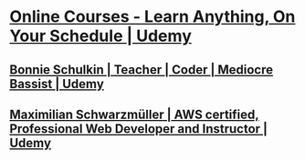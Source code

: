 # [Online Courses - Learn Anything, On Your Schedule | Udemy](https://www.udemy.com/ "Online Courses - Learn Anything, On Your Schedule | Udemy")

## [Bonnie Schulkin | Teacher | Coder | Mediocre Bassist | Udemy](https://www.udemy.com/user/bonnie-schulkin/ "Bonnie Schulkin | Teacher | Coder | Mediocre Bassist | Udemy")

## [Maximilian Schwarzmüller | AWS certified, Professional Web Developer and Instructor | Udemy](https://www.udemy.com/user/maximilian-schwarzmuller/ "Maximilian Schwarzmüller | AWS certified, Professional Web Developer and Instructor | Udemy")
